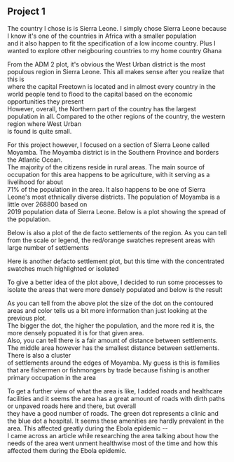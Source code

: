 ## Project 1

The country I chose is is Sierra Leone. I simply chose Sierra Leone because I know it's one of the countries in Africa with a smaller population <br/>
and it also happen to fit the specification of a low income country. Plus I wanted to explore other neigbouring countries to my home country Ghana <br/>

[](Project1/sierra_leone_adm2.png)

From the ADM 2 plot, it's obvious the West Urban district is the most populous region in Sierra Leone. This all makes sense after you realize that this is <br/>
where the capital Freetown is located and in almost every country in the world people tend to flood to the capital based on the economic opportunities they present <br/>
However, overall, the Northern part of the country has the largest population in all. Compared to the other regions of the country, the western region where West Urban <br/>
is found is quite small.

[](Project1/sierra_leone.png)

For this project however, I focused on a section of Sierra Leone called Moyamba. The Moyamba district is in the Southern Province and borders the Atlantic Ocean. <br/>
[](Project1/moymaba.png)
The majority of the citizens reside in rural areas. The main source of occupation for this area happens to be agriculture, with it serving as a livelihood for about <br/>
71% of the population in the area. It also happens to be one of Sierra Leone's most ethnically diverse districts. The population of Moyamba is a little over 268800 based on <br/>
2019 population data of Sierra Leone. Below is a plot showing the spread of the population.

[](Project1/moyamba_pop19.png)

Below is also a plot of the de facto settlements of the region. As you can tell from the scale or legend, the red/orange swatches represent areas with large number of settlements <br/>

[](Project1/defactoplot.png)

Here is another defacto settlement plot, but this time with the concentrated swatches much highlighted or isolated <br/>

[](Project1/defactorcontour.png)

To give a better idea of the plot above, I decided to run some processes to isolate the areas that were more densely populated and below is the result <br/>

[](Project1/urbanized)

As you can tell from the above plot the size of the dot on the contoured areas and color tells us a bit more information than just looking at the previous plot. <br/>
The bigger the dot, the higher the population, and the more red it is, the more densely popuated it is for that given area. <br/>
Also, you can tell there is a fair amount of distance between settlements. The middle area however has the smallest distance between settlements. There is also a cluster <br/>
of settlements around the edges of Moyamba. My guess is this is families that are fishermen or fishmongers by trade because fishing is another primary occupation in the area <br/>

To get a further view of what the area is like, I added roads and healthcare facilities and it seems the area has a great amount of roads with dirth paths or unpaved roads here and there, but overall <br/>
they have a good number of roads. The green dot represents a clinic and the blue dot a hospital. It seems these amenities are hardly prevalent in the area. This affected greatly during the Ebola epidemic -- <br/>
I came across an article while researching the area talking about how the needs of the area went unment healthwise most of the time and how this affected them during the Ebola epidemic.

[](Project1/main_rds.png)
[](Project1/healthcare.png)
